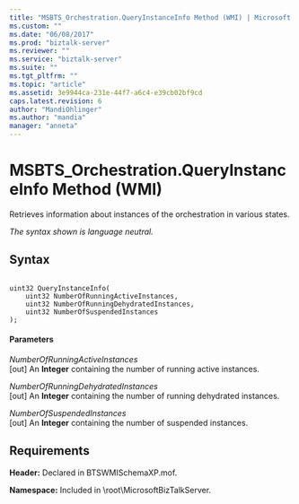 ```yaml
---
title: "MSBTS_Orchestration.QueryInstanceInfo Method (WMI) | Microsoft Docs"
ms.custom: ""
ms.date: "06/08/2017"
ms.prod: "biztalk-server"
ms.reviewer: ""
ms.service: "biztalk-server"
ms.suite: ""
ms.tgt_pltfrm: ""
ms.topic: "article"
ms.assetid: 3e9944ca-231e-44f7-a6c4-e39cb02bf9cd
caps.latest.revision: 6
author: "MandiOhlinger"
ms.author: "mandia"
manager: "anneta"
---
```

# MSBTS_Orchestration.QueryInstanceInfo Method (WMI)
Retrieves information about instances of the orchestration in various states.  
  
 *The syntax shown is language neutral.*  
  
## Syntax  
  
```  
  
uint32 QueryInstanceInfo(  
    uint32 NumberOfRunningActiveInstances,  
    uint32 NumberOfRunningDehydratedInstances,  
    uint32 NumberOfSuspendedInstances  
);  
```  
  
#### Parameters  
 *NumberOfRunningActiveInstances*  
 [out] An **Integer** containing the number of running active instances.  
  
 *NumberOfRunningDehydratedInstances*  
 [out] An **Integer** containing the number of running dehydrated instances.  
  
 *NumberOfSuspendedInstances*  
 [out] An **Integer** containing the number of suspended instances.  
  
## Requirements  
 **Header:** Declared in BTSWMISchemaXP.mof.  
  
 **Namespace:** Included in \root\MicrosoftBizTalkServer.